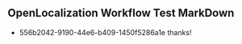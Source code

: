 ## OpenLocalization Workflow Test MarkDown
* 556b2042-9190-44e6-b409-1450f5286a1e thanks!

<!--HONumber=Aug16_HO3-->



